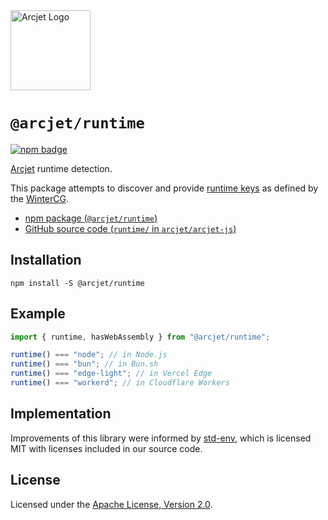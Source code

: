 <a href="https://arcjet.com" target="_arcjet-home">
  <picture>
    <source media="(prefers-color-scheme: dark)" srcset="https://arcjet.com/logo/arcjet-dark-lockup-voyage-horizontal.svg">
    <img src="https://arcjet.com/logo/arcjet-light-lockup-voyage-horizontal.svg" alt="Arcjet Logo" height="128" width="auto">
  </picture>
</a>

# `@arcjet/runtime`

<p>
  <a href="https://www.npmjs.com/package/@arcjet/runtime">
    <picture>
      <source media="(prefers-color-scheme: dark)" srcset="https://img.shields.io/npm/v/%40arcjet%2Fruntime?style=flat-square&label=%E2%9C%A6Aj&labelColor=000000&color=5C5866">
      <img alt="npm badge" src="https://img.shields.io/npm/v/%40arcjet%2Fruntime?style=flat-square&label=%E2%9C%A6Aj&labelColor=ECE6F0&color=ECE6F0">
    </picture>
  </a>
</p>

[Arcjet][arcjet] runtime detection.

This package attempts to discover and provide [runtime keys][runtime-keys] as
defined by the [WinterCG][wintercg].

- [npm package (`@arcjet/runtime`)](https://www.npmjs.com/package/@arcjet/runtime)
- [GitHub source code (`runtime/` in `arcjet/arcjet-js`)](https://github.com/arcjet/arcjet-js/tree/main/runtime)

## Installation

```shell
npm install -S @arcjet/runtime
```

## Example

```ts
import { runtime, hasWebAssembly } from "@arcjet/runtime";

runtime() === "node"; // in Node.js
runtime() === "bun"; // in Bun.sh
runtime() === "edge-light"; // in Vercel Edge
runtime() === "workerd"; // in Cloudflare Workers
```

## Implementation

Improvements of this library were informed by [std-env], which is licensed MIT
with licenses included in our source code.

## License

Licensed under the [Apache License, Version 2.0][apache-license].

[arcjet]: https://arcjet.com
[runtime-keys]: https://runtime-keys.proposal.wintercg.org/
[wintercg]: https://wintercg.org/
[std-env]: https://github.com/unjs/std-env
[apache-license]: http://www.apache.org/licenses/LICENSE-2.0

